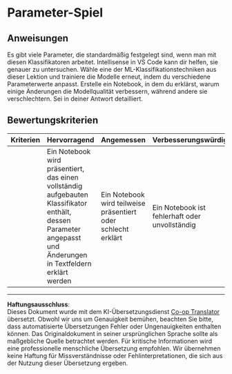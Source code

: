 <!--
CO_OP_TRANSLATOR_METADATA:
{
  "original_hash": "58dfdaf79fb73f7d34b22bdbacf57329",
  "translation_date": "2025-09-03T21:55:39+00:00",
  "source_file": "4-Classification/3-Classifiers-2/assignment.md",
  "language_code": "de"
}
-->
# Parameter-Spiel

## Anweisungen

Es gibt viele Parameter, die standardmäßig festgelegt sind, wenn man mit diesen Klassifikatoren arbeitet. Intellisense in VS Code kann dir helfen, sie genauer zu untersuchen. Wähle eine der ML-Klassifikationstechniken aus dieser Lektion und trainiere die Modelle erneut, indem du verschiedene Parameterwerte anpasst. Erstelle ein Notebook, in dem du erklärst, warum einige Änderungen die Modellqualität verbessern, während andere sie verschlechtern. Sei in deiner Antwort detailliert.

## Bewertungskriterien

| Kriterien | Hervorragend                                                                                                         | Angemessen                                           | Verbesserungswürdig          |
| --------- | ------------------------------------------------------------------------------------------------------------------- | --------------------------------------------------- | ---------------------------- |
|           | Ein Notebook wird präsentiert, das einen vollständig aufgebauten Klassifikator enthält, dessen Parameter angepasst und Änderungen in Textfeldern erklärt werden | Ein Notebook wird teilweise präsentiert oder schlecht erklärt | Ein Notebook ist fehlerhaft oder unvollständig |

---

**Haftungsausschluss**:  
Dieses Dokument wurde mit dem KI-Übersetzungsdienst [Co-op Translator](https://github.com/Azure/co-op-translator) übersetzt. Obwohl wir uns um Genauigkeit bemühen, beachten Sie bitte, dass automatisierte Übersetzungen Fehler oder Ungenauigkeiten enthalten können. Das Originaldokument in seiner ursprünglichen Sprache sollte als maßgebliche Quelle betrachtet werden. Für kritische Informationen wird eine professionelle menschliche Übersetzung empfohlen. Wir übernehmen keine Haftung für Missverständnisse oder Fehlinterpretationen, die sich aus der Nutzung dieser Übersetzung ergeben.